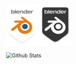 <!-- Badge tools references -->
[badge_skills_cplusplus]: /badges/skills/cplusplus/cplusplus-original.svg "cplusplus"
[badge_skills_css3]: /badges/skills/css3/css3-original.svg "css 3"
[badge_skills_html5]: /badges/skills/html5/html5-original.svg "html 5"
[badge_skills_webGL]: /badges/skills/webGL/WebGL%20logo.svg "Web GL"
<!-- Badge tools references -->
[badge_tools_blender_dark]: /badges/tools/blender/blender_community_badge_white.svg#gh-dark-mode-only "Blender"
[badge_tools_blender_light]: /badges/tools/blender/blender_community_badge_black.svg#gh-light-mode-only "Blender"
[badge_tools_krita]: /badges/tools/krita/Calligrakrita-base.svg "Krita"
[badge_tools_unrealengine]: /badges/tools/unrealengine/UE_Logo_icon-only_black.svg "UnrealEngine"
[badge_tools_vscode]: /badges/tools/vscode/vscode.svg "Visual Studio Code"


![GitHub Dark][badge_tools_blender_dark]
![GitHub Light][badge_tools_blender_light]


<img align="left" alt="Github Stats" src="https://github-readme-stats.vercel.app/api?username=Sxuno&theme=github_dark&show_icons=true&count_private=ture&hide_border=true" />
